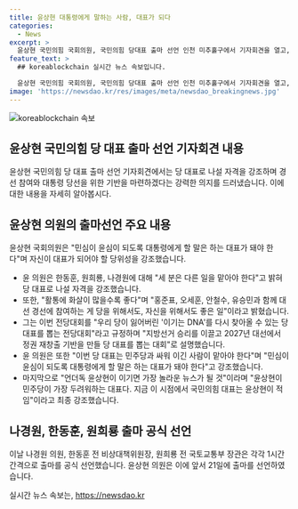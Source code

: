 ```yaml
---
title: 윤상현 대통령에게 말하는 사람, 대표가 되다
categories:
  - News
excerpt: >
  윤상현 국민의힘 국회의원, 국민의힘 당대표 출마 선언 인천 미추홀구에서 기자회견을 열고, 대표가 돼야 할 당위성을 강조했다. 이에 한동훈·원희룡·나경원 세 분은 다른 일을 맡아야 한다고 주장하며, 전당대회를 통해 이기는 DNA를 찾아올 수 있는 당 대표를 뽑을 것이라고 밝혀, 민주당에 대항할 대표로 자신을 제안했다. 나경원 의원, 한동훈 전 비상대책위원장, 원희룡 전 국토교통부 장관도 곧 출마를 공식 선언할 예정이다.
feature_text: >
  ## koreablockchain 실시간 뉴스 속보입니다.

  윤상현 국민의힘 국회의원, 국민의힘 당대표 출마 선언 인천 미추홀구에서 기자회견을 열고, 대표가 돼야 할 당위성을 강조했다. 이에 한동훈·원희룡·나경원 세 분은 다른 일을 맡아야 한다고 주장하며, 전당대회를 통해 이기는 DNA를 찾아올 수 있는 당 대표를 뽑을 것이라고 밝혀, 민주당에 대항할 대표로 자신을 제안했다. 나경원 의원, 한동훈 전 비상대책위원장, 원희룡 전 국토교통부 장관도 곧 출마를 공식 선언할 예정이다.
image: 'https://newsdao.kr/res/images/meta/newsdao_breakingnews.jpg'
---
```


<p><img src="https://newsdao.kr/res/images/meta/newsdao_breakingnews.jpg" alt="koreablockchain 속보" /></p>

<h2 data-ke-size="size26">윤상현 국민의힘 당 대표 출마 선언 기자회견 내용</h2>

<p data-ke-size="size16">윤상현 국민의힘 당 대표 출마 선언 기자회견에서는 당 대표로 나설 자격을 강조하며 경선 참여와 대통령 당선을 위한 기반을 마련하겠다는 강력한 의지를 드러냈습니다. 이에 대한 내용을 자세히 알아봅시다.</p>

<h2 data-ke-size="size24">윤상현 의원의 출마선언 주요 내용</h2>

<p data-ke-size="size16">윤상현 국회의원은 "민심이 윤심이 되도록 대통령에게 할 말은 하는 대표가 돼야 한다"며 자신이 대표가 되어야 할 당위성을 강조했습니다.</p>

<ul>
  <li>윤 의원은 한동훈, 원희룡, 나경원에 대해 "세 분은 다른 일을 맡아야 한다"고 밝혀 당 대표로 나설 자격을 강조했습니다.</li>
  <li>또한, "활통에 화살이 많을수록 좋다"며 "홍준표, 오세훈, 안철수, 유승민과 함께 대선 경선에 참여하는 게 당을 위해서도, 자신을 위해서도 좋은 일"이라고 밝혔습니다.</li>
  <li>그는 이번 전당대회를 "우리 당이 잃어버린 '이기는 DNA'를 다시 찾아올 수 있는 당 대표를 뽑는 전당대회"라고 규정하며 "지방선거 승리를 이끌고 2027년 대선에서 정권 재창출 기반을 만들 당 대표를 뽑는 대회"로 설명했습니다.</li>
  <li>윤 의원은 또한 "이번 당 대표는 민주당과 싸워 이긴 사람이 맡아야 한다"며 "민심이 윤심이 되도록 대통령에게 할 말은 하는 대표가 돼야 한다"고 강조했습니다.</li>
  <li>마지막으로 "언더독 윤상현이 이기면 가장 놀라운 뉴스가 될 것"이라며 "윤상현이 민주당이 가장 두려워하는 대표다. 지금 이 시점에서 국민의힘 대표는 윤상현이 적임"이라고 최종 강조했습니다.</li>
</ul>

<h2 data-ke-size="size24">나경원, 한동훈, 원희룡 출마 공식 선언</h2>

<p data-ke-size="size16">이날 나경원 의원, 한동훈 전 비상대책위원장, 원희룡 전 국토교통부 장관은 각각 1시간 간격으로 출마를 공식 선언했습니다. 윤상현 의원은 이에 앞서 21일에 출마를 선언하였습니다.</p>
실시간 뉴스 속보는, <a href="https://newsdao.kr" rel="dofollow">https://newsdao.kr</a>


